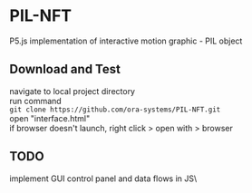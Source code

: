 # PIL-NFT

P5.js implementation of interactive motion graphic - PIL object

## Download and Test

navigate to local project directory\
run command\
	`git clone https://github.com/ora-systems/PIL-NFT.git`\
open "interface.html"\
if browser doesn't launch, right click > open with > browser

## TODO

implement GUI control panel and data flows in JS\
